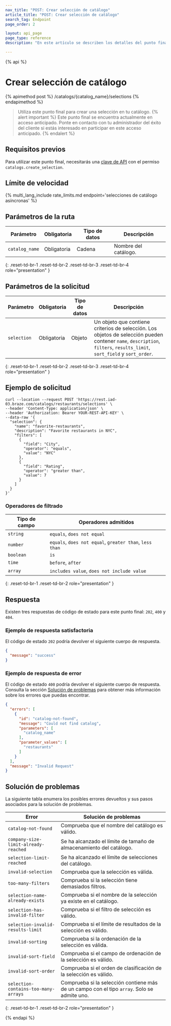 ```yaml
---
nav_title: "POST: Crear selección de catálogo"
article_title: "POST: Crear selección de catálogo"
search_tag: Endpoint
page_order: 2

layout: api_page
page_type: reference
description: "En este artículo se describen los detalles del punto final Crear selección del catálogo de Braze."

---
```

{% api %}
# Crear selección de catálogo
{% apimethod post %}
/catalogs/{catalog_name}/selections
{% endapimethod %}

> Utiliza este punto final para crear una selección en tu catálogo.
{% alert important %}
Este punto final se encuentra actualmente en acceso anticipado. Ponte en contacto con tu administrador del éxito del cliente si estás interesado en participar en este acceso anticipado.
{% endalert %}

## Requisitos previos

Para utilizar este punto final, necesitarás una [clave de API]({{site.baseurl}}/api/basics#rest-api-key/) con el permiso `catalogs.create_selection`.

## Límite de velocidad

{% multi_lang_include rate_limits.md endpoint='selecciones de catálogo asíncronas' %}

## Parámetros de la ruta

| Parámetro      | Obligatoria | Tipo de datos | Descripción          |
| -------------- | -------- | --------- | -------------------- |
| `catalog_name` | Obligatoria | Cadena    | Nombre del catálogo. |
{: .reset-td-br-1 .reset-td-br-2 .reset-td-br-3 .reset-td-br-4 role="presentation" }

## Parámetros de la solicitud

| Parámetro   | Obligatoria | Tipo de datos | Descripción                                                                                                                                                        |
| ----------- | -------- | --------- | ------------------------------------------------------------------------------------------------------------------------------------------------------------------ |
| `selection` | Obligatoria | Objeto    | Un objeto que contiene criterios de selección. Los objetos de selección pueden contener `name`, `description`, `filters`, `results_limit`, `sort_field` y `sort_order`. |
{: .reset-td-br-1 .reset-td-br-2 .reset-td-br-3 .reset-td-br-4 role="presentation" }

## Ejemplo de solicitud

```
curl --location --request POST 'https://rest.iad-03.braze.com/catalogs/restaurants/selections' \
--header 'Content-Type: application/json' \
--header 'Authorization: Bearer YOUR-REST-API-KEY' \
--data-raw '{
  "selection": {
    "name": "favorite-restaurants",
    "description": "Favorite restaurants in NYC",
    "filters": [
      {
        "field": "City",
        "operator": "equals",
        "value": "NYC"
      },
      {
        "field": "Rating",
        "operator": "greater than",
        "value": 7
      }
    ]
  }
}'
```

### Operadores de filtrado

| Tipo de campo | Operadores admitidos                                     |
| ---------- | ------------------------------------------------------- |
| `string`   | `equals`, `does not equal`                              |
| `number`   | `equals`, `does not equal`, `greater than`, `less than` |
| `boolean`  | `is`                                                    |
| `time`     | `before`, `after`                                       |
| `array`    | `includes value`, `does not include value`              |
{: .reset-td-br-1 .reset-td-br-2 role="presentation" }

## Respuesta

Existen tres respuestas de código de estado para este punto final: `202`, `400` y `404`.

### Ejemplo de respuesta satisfactoria

El código de estado `202` podría devolver el siguiente cuerpo de respuesta.

```json
{
  "message": "success"
}
```

### Ejemplo de respuesta de error

El código de estado `400` podría devolver el siguiente cuerpo de respuesta. Consulta la sección [Solución de problemas](#troubleshooting) para obtener más información sobre los errores que puedas encontrar.

```json
{
  "errors": [
    {
      "id": "catalog-not-found",
      "message": "Could not find catalog",
      "parameters": [
        "catalog_name"
      ],
      "parameter_values": [
        "restaurants"
      ]
    }
  ],
  "message": "Invalid Request"
}
```

## Solución de problemas

La siguiente tabla enumera los posibles errores devueltos y sus pasos asociados para la solución de problemas.

| Error                                | Solución de problemas                                                                               |
|--------------------------------------|-----------------------------------------------------------------------------------------------|
| `catalog-not-found`                  | Comprueba que el nombre del catálogo es válido.                                                         |
| `company-size-limit-already-reached` | Se ha alcanzado el límite de tamaño de almacenamiento del catálogo.                                                    |
| `selection-limit-reached`            | Se ha alcanzado el límite de selecciones del catálogo.                                                      |
| `invalid-selection`                  | Comprueba que la selección es válida.                                                            |
| `too-many-filters`                   | Comprueba si la selección tiene demasiados filtros.                                                  |
| `selection-name-already-exists`      | Comprueba si el nombre de la selección ya existe en el catálogo.                                    |
| `selection-has-invalid-filter`       | Comprueba si el filtro de selección es válido.                                                       |
| `selection-invalid-results-limit`    | Comprueba si el límite de resultados de la selección es válido.                                                |
| `invalid-sorting`                    | Comprueba si la ordenación de la selección es válida.                                                      |
| `invalid-sort-field`                 | Comprueba si el campo de ordenación de la selección es válido.                                                   |
| `invalid-sort-order`                 | Comprueba si el orden de clasificación de la selección es válido.                                                   |
| `selection-contains-too-many-arrays` | Comprueba si la selección contiene más de un campo con el tipo `array`. Solo se admite uno. |
{: .reset-td-br-1 .reset-td-br-2 role="presentation" }

{% endapi %}
